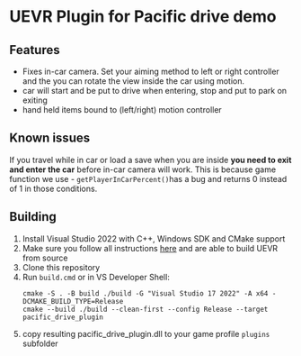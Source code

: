 # UEVR Plugin for Pacific drive demo

## Features
* Fixes in-car camera. Set your aiming method to left or right controller and the you can rotate the view inside the car using motion.
* car will start and be put to drive when entering, stop and put to park on exiting
* hand held items bound to (left/right) motion controller

## Known issues

If you travel while in car or load a save when you are inside **you need to exit and enter the car** before in-car camera will work.
This is because game function we use - `getPlayerInCarPercent()`has a bug and returns 0 instead of 1 in those conditions.

## Building

1. Install Visual Studio 2022 with C++, Windows SDK and CMake support
1. Make sure you follow all instructions [here](https://github.com/praydog/UEVR/blob/master/COMPILING.md) and are able to build UEVR from source
1. Clone this repository
1. Run `build.cmd` or in VS Developer Shell:
	```shell
	cmake -S . -B build ./build -G "Visual Studio 17 2022" -A x64 -DCMAKE_BUILD_TYPE=Release
	cmake --build ./build --clean-first --config Release --target pacific_drive_plugin
	```
1. copy resulting pacific_drive_plugin.dll to your game profile `plugins` subfolder
